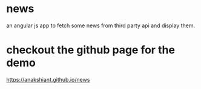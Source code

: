 # news
an angular js app to fetch some news from third party api and display them.

# checkout the github page for the demo
https://anakshiant.github.io/news
